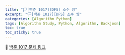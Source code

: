 ```yaml
---
title: "🏳️[백준 1017][DFS] 소수 쌍"
excerpt: "🏳️[백준 1017][DFS] 소수 쌍"
categories: [Algorithm Python]
tags: [Algorithm Study, Python, Algorithm, Backjoon]
toc: true
toc_sticky: true
---
```


📌 [백준 1017 문제 링크](https://www.acmicpc.net/problem/1017)
